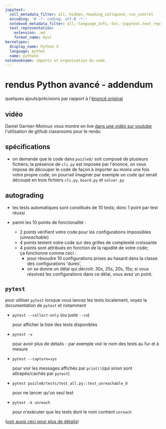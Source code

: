 ```yaml
---
jupytext:
  cell_metadata_filter: all,-hidden,-heading_collapsed,-run_control
  encoding: '# -*- coding: utf-8 -*-'
  notebook_metadata_filter: all,-language_info,-toc,-jupytext.text_representation.jupytext_version,-jupytext.text_representation.format_version
  text_representation:
    extension: .md
    format_name: myst
kernelspec:
  display_name: Python 3
  language: python
  name: python3
notebookname: imports et organisation du code
---
```


# rendus Python avancé - addendum

quelques ajouts/précisions par rapport à l'[énoncé original](https://github.com/ue12/python-advanced-evaluation)

## vidéo

Daniel Garnier-Moiroux vous montre en live [dans une
vidéo sur youtube](https://youtu.be/o2C4D_soTv0) l'utilisation de github classrooms pour le rendu

## spécifications

* on demande que le code dans `puzzle8/` soit composé de plusieurs fichiers; la présence
  de `cli.py` est imposée par l'énoncé, on vous impose de découper le code de façon à
  importer au moins une fois votre propre code; on pourrait imaginer par exemple un code
  qui serait découpé en trois fichiers `cli.py`, `board.py` et `solver.py`

## autograding

* les tests automatiques sont constitués de 10 tests; donc 1 point par test réussi

* parmi les 10 points de fonctionalité :
  * 2 points vérifient votre code pour les configurations impossibles (*unreachable*)
  * 4 points testent votre code sur des grilles de complexité croissante
  * 4 points sont attribués en fonction de la rapidité de votre code;  
    ça fonctionne comme ceci :
    * pour résoudre 10 configurations prises au hasard dans la classe des
    configurations 'dures',
    * on se donne un délai qui décroit: 30s, 25s, 20s, 15s;
    si vous résolvez les configurations dans ce délai, vous avez un point.


## `pytest`

pour utiliser `pytest` lorsque vous lancez les tests localement, voyez la documentation
de `pytest` et notamment
  * `pytest --collect-only` (ou juste `--co`)

    pour afficher la liste des tests disponibles

  *  `pytest -v`

     pour avoir plus de détails - par exemple voir le nom des tests au fur et à mesure
  *  `pytest --capture=sys`

     pour voir les messages affichés par `print()`(qui sinon sont
     attrapés/cachés par `pytest`)
  *  `pytest puzzle8/tests/test_all.py::test_unreachable_0`

     pour ne lancer qu'un seul test

  * `pytest -k unreach`

     pour n'exécuter que les tests dont le nom contient `unreach`


 ([voir aussi ceci pour plus de détails](https://docs.pytest.org/en/reorganize-docs/new-docs/user/commandlineuseful.html))
